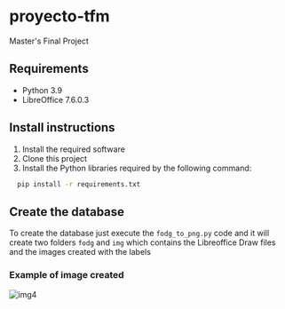 # proyecto-tfm
Master's Final Project

## Requirements
- Python 3.9
- LibreOffice 7.6.0.3

## Install instructions
1. Install the required software
2. Clone this project
3. Install the Python libraries required by the following command:
  ```bash
    pip install -r requirements.txt
  ```
## Create the database
To create the database just execute the `fodg_to_png.py` code and it will create two folders `fodg` and `img` which contains the Libreoffice Draw files and the images created with the labels

### Example of image created
![img4](https://github.com/scabbed-wings/proyecto-tfm/assets/65648323/0c2166c7-a211-4297-ad2e-bdff3e01b979)

